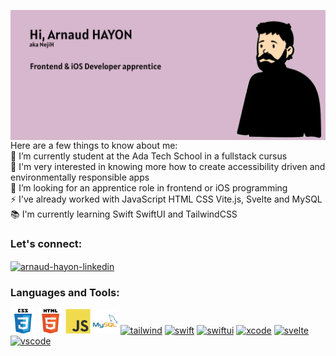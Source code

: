 <img align="left"  src="./img/header_github.png" alt="Hello, I'm Arnaud"/><br><br>

<p id="description">Here are a few things to know about me:<br>🔭 I’m currently student at the Ada Tech School in a fullstack cursus<br>🌱 I'm very interested in knowing more how to create accessibility driven and environmentally responsible apps<br>👯 I’m looking for an apprentice role in frontend or iOS programming<br>⚡ I've already worked with JavaScript HTML CSS Vite.js, Svelte and MySQL<br>📚 I'm currently learning Swift SwiftUI and TailwindCSS</p>

### Let's connect:

<p align="left"><a href="https://linkedin.com/in/arnaudhayon/" target="blank"><img align="center" src="https://raw.githubusercontent.com/rahuldkjain/github-profile-readme-generator/master/src/images/icons/Social/linked-in-alt.svg" alt="arnaud-hayon-linkedin" height="30" width="40"></a></p>

### Languages and Tools:

<p align="left">
<a href="https://www.w3schools.com/css/" target="_blank" rel="noreferrer"><img src="https://raw.githubusercontent.com/devicons/devicon/master/icons/css3/css3-original-wordmark.svg" alt="css3" width="40" height="40"></a>
<a href="https://www.w3.org/html/" target="_blank" rel="noreferrer"><img src="https://raw.githubusercontent.com/devicons/devicon/master/icons/html5/html5-original-wordmark.svg" alt="html5" width="40" height="40"></a>
<a href="https://developer.mozilla.org/en-US/docs/Web/JavaScript" target="_blank" rel="noreferrer"><img src="https://raw.githubusercontent.com/devicons/devicon/master/icons/javascript/javascript-original.svg" alt="javascript" width="40" height="40"></a>
<a href="https://www.mysql.com/" target="_blank" rel="noreferrer"><img src="https://raw.githubusercontent.com/devicons/devicon/master/icons/mysql/mysql-original-wordmark.svg" alt="mysql" width="40" height="40"></a>
<a href="https://tailwindcss.com/" target="_blank" rel="noreferrer"><img src="https://www.vectorlogo.zone/logos/tailwindcss/tailwindcss-icon.svg" alt="tailwind" width="40" height="40"></a>
<a href="https://developer.apple.com/swift/" target="_blank" rel="noreferrer"><img src="https://cdn-icons-png.flaticon.com/256/5968/5968371.png" alt="swift" width="40" height="40"></a>
<a href="https://developer.apple.com/swiftui/" target="_blank" rel="noreferrer"><img src="https://miro.medium.com/v2/resize:fit:384/1*PeFnya42mpOiCvdgm49ifQ.png" alt="swiftui" width="40" height="40"></a>
<a href="https://developer.apple.com/xcode/" target="_blank" rel="noreferrer"><img src="https://is1-ssl.mzstatic.com/image/thumb/Purple211/v4/2f/b1/58/2fb15811-5b85-6fe8-fcd9-7c5d850afffe/Xcode-85-220-0-4-2x-sRGB.png/1200x630bb.png" alt="xcode" width="40" height="40"></a>
</a>
<a href="https://svelte.dev/" target="_blank" rel="noreferrer"><img src="https://raw.githubusercontent.com/gilbarbara/logos/main/logos/svelte-icon.svg" alt="svelte" width="40" height="40"></a>
<a href="https://code.visualstudio.com/" target="_blank" rel="noreferrer"><img src="https://seeklogo.com/images/V/visual-studio-code-logo-449D71944F-seeklogo.com.png" alt="vscode" width="40" height="40"></a>

</p>
